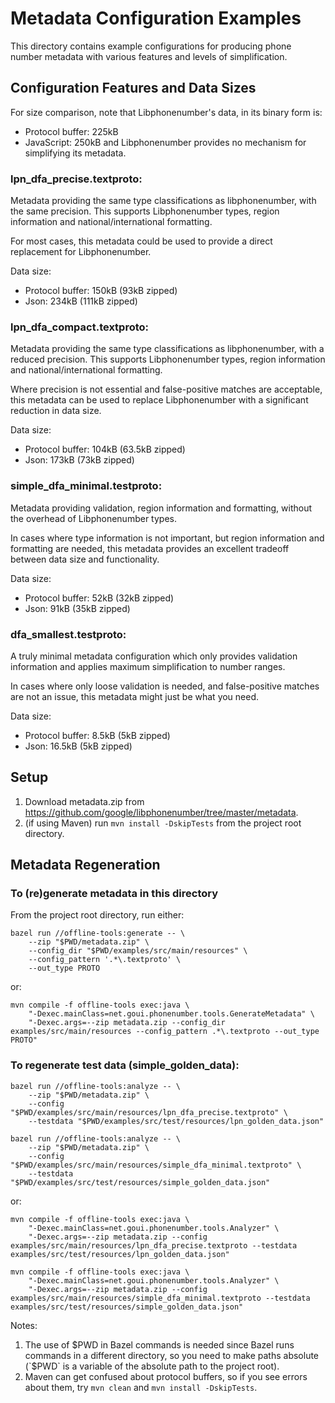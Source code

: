 # Metadata Configuration Examples

This directory contains example configurations for producing phone number metadata with various
features and levels of simplification.

## Configuration Features and Data Sizes

For size comparison, note that Libphonenumber's data, in its binary form is:

* Protocol buffer: 225kB
* JavaScript:      250kB
  and Libphonenumber provides no mechanism for simplifying its metadata.

### lpn_dfa_precise.textproto:

Metadata providing the same type classifications as libphonenumber, with the same precision.
This supports Libphonenumber types, region information and national/international formatting.

For most cases, this metadata could be used to provide a direct replacement for Libphonenumber.

Data size:

* Protocol buffer: 150kB (93kB zipped)
* Json:            234kB (111kB zipped)

### lpn_dfa_compact.textproto:

Metadata providing the same type classifications as libphonenumber, with a reduced precision.
This supports Libphonenumber types, region information and national/international formatting.

Where precision is not essential and false-positive matches are acceptable, this metadata
can be used to replace Libphonenumber with a significant reduction in data size.

Data size:

* Protocol buffer: 104kB (63.5kB zipped)
* Json:            173kB (73kB zipped)

### simple_dfa_minimal.testproto:

Metadata providing validation, region information and formatting, without the overhead of
Libphonenumber types.

In cases where type information is not important, but region information and formatting are
needed, this metadata provides an excellent tradeoff between data size and functionality.

Data size:

* Protocol buffer: 52kB (32kB zipped)
* Json:            91kB (35kB zipped)

### dfa_smallest.testproto:

A truly minimal metadata configuration which only provides validation information and
applies maximum simplification to number ranges.

In cases where only loose validation is needed, and false-positive matches are not an
issue, this metadata might just be what you need.

Data size:

* Protocol buffer: 8.5kB (5kB zipped)
* Json:            16.5kB (5kB zipped)

## Setup

1. Download metadata.zip from https://github.com/google/libphonenumber/tree/master/metadata.
2. (if using Maven) run `mvn install -DskipTests` from the project root directory.

## Metadata Regeneration

### To (re)generate metadata in this directory

From the project root directory, run either:

```shell
bazel run //offline-tools:generate -- \
    --zip "$PWD/metadata.zip" \
    --config_dir "$PWD/examples/src/main/resources" \
    --config_pattern '.*\.textproto' \
    --out_type PROTO
```

or:

```shell
mvn compile -f offline-tools exec:java \
    "-Dexec.mainClass=net.goui.phonenumber.tools.GenerateMetadata" \
    "-Dexec.args=--zip metadata.zip --config_dir examples/src/main/resources --config_pattern .*\.textproto --out_type PROTO"
```

### To regenerate test data (simple_golden_data):

```shell
bazel run //offline-tools:analyze -- \
    --zip "$PWD/metadata.zip" \
    --config "$PWD/examples/src/main/resources/lpn_dfa_precise.textproto" \
    --testdata "$PWD/examples/src/test/resources/lpn_golden_data.json"

bazel run //offline-tools:analyze -- \
    --zip "$PWD/metadata.zip" \
    --config "$PWD/examples/src/main/resources/simple_dfa_minimal.textproto" \
    --testdata "$PWD/examples/src/test/resources/simple_golden_data.json"
```

or:

```shell
mvn compile -f offline-tools exec:java \
    "-Dexec.mainClass=net.goui.phonenumber.tools.Analyzer" \
    "-Dexec.args=--zip metadata.zip --config examples/src/main/resources/lpn_dfa_precise.textproto --testdata examples/src/test/resources/lpn_golden_data.json"

mvn compile -f offline-tools exec:java \
    "-Dexec.mainClass=net.goui.phonenumber.tools.Analyzer" \
    "-Dexec.args=--zip metadata.zip --config examples/src/main/resources/simple_dfa_minimal.textproto --testdata examples/src/test/resources/simple_golden_data.json"
```

Notes:

1. The use of $PWD in Bazel commands is needed since Bazel runs commands in a different directory,
   so you need to make paths absolute (`$PWD` is a variable of the absolute path to the project
   root).
2. Maven can get confused about protocol buffers, so if you see errors about them, try
   `mvn clean` and `mvn install -DskipTests`.